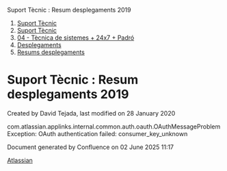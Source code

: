 Suport Tècnic : Resum desplegaments 2019  

1.  [Suport Tècnic](index.md)
2.  [Suport Tècnic](13893782.md)
3.  [04 - Tècnica de sistemes + 24x7 + Padró](26313202.md)
4.  [Desplegaments](Desplegaments_26313538.md)
5.  [Resums desplegaments](Resums-desplegaments_28704878.md)

Suport Tècnic : Resum desplegaments 2019
========================================

Created by David Tejada, last modified on 28 January 2020

com.atlassian.applinks.internal.common.auth.oauth.OAuthMessageProblemException: OAuth authentication failed: consumer\_key\_unknown

Document generated by Confluence on 02 June 2025 11:17

[Atlassian](http://www.atlassian.com/)